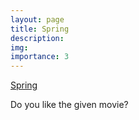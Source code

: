 ```yaml
---
layout: page
title: Spring 
description: 
img:
importance: 3
---
```


[Spring](https://github.com/anilkagak2/Spring) 

Do you like the given movie?
